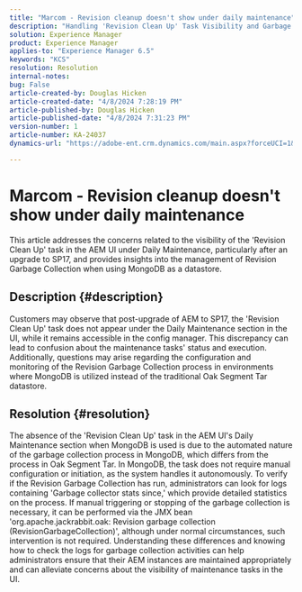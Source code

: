 ```yaml
---
title: "Marcom - Revision cleanup doesn't show under daily maintenance"
description: "Handling 'Revision Clean Up' Task Visibility and Garbage Collection in AEM with MongoDB"
solution: Experience Manager
product: Experience Manager
applies-to: "Experience Manager 6.5"
keywords: "KCS"
resolution: Resolution
internal-notes: 
bug: False
article-created-by: Douglas Hicken
article-created-date: "4/8/2024 7:28:19 PM"
article-published-by: Douglas Hicken
article-published-date: "4/8/2024 7:31:23 PM"
version-number: 1
article-number: KA-24037
dynamics-url: "https://adobe-ent.crm.dynamics.com/main.aspx?forceUCI=1&pagetype=entityrecord&etn=knowledgearticle&id=1f8cd022-def5-ee11-a1fe-6045bd0065b6"

---
```

# Marcom - Revision cleanup doesn't show under daily maintenance


This article addresses the concerns related to the visibility of the 'Revision Clean Up' task in the AEM UI under Daily Maintenance, particularly after an upgrade to SP17, and provides insights into the management of Revision Garbage Collection when using MongoDB as a datastore.

## Description {#description}


Customers may observe that post-upgrade of AEM to SP17, the 'Revision Clean Up' task does not appear under the Daily Maintenance section in the UI, while it remains accessible in the config manager. This discrepancy can lead to confusion about the maintenance tasks' status and execution. Additionally, questions may arise regarding the configuration and monitoring of the Revision Garbage Collection process in environments where MongoDB is utilized instead of the traditional Oak Segment Tar datastore.


## Resolution {#resolution}


The absence of the 'Revision Clean Up' task in the AEM UI's Daily Maintenance section when MongoDB is used is due to the automated nature of the garbage collection process in MongoDB, which differs from the process in Oak Segment Tar. In MongoDB, the task does not require manual configuration or initiation, as the system handles it autonomously. To verify if the Revision Garbage Collection has run, administrators can look for logs containing 'Garbage collector stats since,' which provide detailed statistics on the process. If manual triggering or stopping of the garbage collection is necessary, it can be performed via the JMX bean 'org.apache.jackrabbit.oak: Revision garbage collection (RevisionGarbageCollection)', although under normal circumstances, such intervention is not required. Understanding these differences and knowing how to check the logs for garbage collection activities can help administrators ensure that their AEM instances are maintained appropriately and can alleviate concerns about the visibility of maintenance tasks in the UI.
